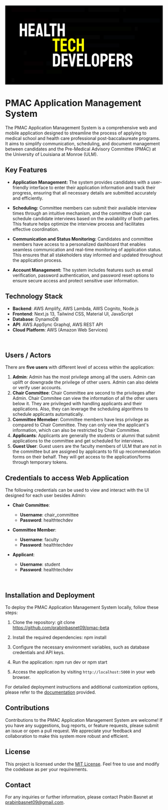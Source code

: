 ![](https://github.com/HealthTech-Devs/PMAC-healthtech-devs/blob/develop/HTD.jpg)

# PMAC Application Management System

The PMAC Application Management System is a comprehensive web and mobile application designed to streamline the process of applying to medical school and health care professional post-baccalaureate programs. It aims to simplify communication, scheduling, and document management between candidates and the Pre-Medical Advisory Committee (PMAC) at the University of Louisiana at Monroe (ULM).

## Key Features

- **Application Management:** The system provides candidates with a user-friendly interface to enter their application information and track their progress, ensuring that all necessary details are submitted accurately and efficiently.

- **Scheduling:** Committee members can submit their available interview times through an intuitive mechanism, and the committee chair can schedule candidate interviews based on the availability of both parties. This feature helps optimize the interview process and facilitates effective coordination.

- **Communication and Status Monitoring:** Candidates and committee members have access to a personalized dashboard that enables seamless communication and real-time monitoring of application status. This ensures that all stakeholders stay informed and updated throughout the application process.

- **Account Management:** The system includes features such as email verification, password authentication, and password reset options to ensure secure access and protect sensitive user information.

## Technology Stack

- **Backend**: AWS Amplify, AWS Lambda, AWS Cognito, Node.js
- **Frontend**: Next.js 13, Tailwind CSS, Material UI, JavaScript
- **Database**: DynamoDB
- **API**: AWS AppSync Graphql, AWS REST API
- **Cloud Platform**: AWS (Amazon Web Services)

<br />

## Users / Actors

There are <b>five users </b> with different level of access within the application:

1. **Admin**: Admin has the most privilege among all the users. Admin can uplift or downgrade the privilege of other users. Admin can also delete or verify user accounts.
2. **Chair Committee**: Chair Committee are second to the privileges after Admin. Chair Commitee can view the information of all the other users below it. They are privileged with handling applicants and their applications. Also, they can leverage the scheduling algorithms to schedule applicants automatically.
3. **Committee Memeber**: Committee members have less privilege as compared to Chair Committee. They can only view the applicant's information, which can also be restricted by Chair Committee.
4. **Applicants**: Applicants are generally the students or alumni that submit applications to the committee and get scheduled for interviews.
5. **Guest User**: Guest users are the faculty members of ULM that are not in the committee but are assigned by applicants to fill up recommendation forms on their behalf. They will get access to the application/forms through temporary tokens.
   <br />

## Credentials to access Web Application

The following credentials can be used to view and interact with the UI designed for each user besides Admin:

- **Chair Committee**:

  - **Username**: chair_committee
  - **Password**: healthtechdev

- **Committee Member**:

  - **Username**: faculty
  - **Password**: healthtechdev

- **Applicant**:

  - **Username**: student
  - **Password**: healthtechdev

<br />

## Installation and Deployment

To deploy the PMAC Application Management System locally, follow these steps:

1. Clone the repository: git clone https://github.com/prabinbasnet09/pmac-beta
2. Install the required dependencies: npm install
3. Configure the necessary environment variables, such as database credentials and API keys.
4. Run the application: npm run dev or npm start

5. Access the application by visiting `http://localhost:5000` in your web browser.

For detailed deployment instructions and additional customization options, please refer to the [documentation](docs/deployment.md) provided.

## Contributions

Contributions to the PMAC Application Management System are welcome! If you have any suggestions, bug reports, or feature requests, please submit an issue or open a pull request. We appreciate your feedback and collaboration to make this system more robust and efficient.

## License

This project is licensed under the [MIT License](LICENSE). Feel free to use and modify the codebase as per your requirements.

## Contact

For any inquiries or further information, please contact Prabin Basnet at [prabinbasnet09@gmail.com](mailto:prabinbasnet09@gmail.com).
